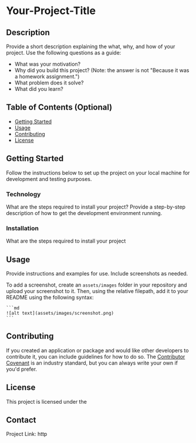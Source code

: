 # Your-Project-Title

## Description

Provide a short description explaining the what, why, and how of your project. Use the following questions as a guide:

- What was your motivation?
- Why did you build this project? (Note: the answer is not "Because it was a homework assignment.")
- What problem does it solve?
- What did you learn?

## Table of Contents (Optional)
 
- [Getting Started](#getting-started)
- [Usage](#usage)
- [Contributing](#contributing)
- [License](#license)

## Getting Started
Follow the instructions below to set up the project on your local machine for development and testing purposes.
### Technology
What are the steps required to install your project? Provide a step-by-step description of how to get the development environment running.

### Installation
What are the steps required to install your project

## Usage

Provide instructions and examples for use. Include screenshots as needed.

To add a screenshot, create an `assets/images` folder in your repository and upload your screenshot to it. Then, using the relative filepath, add it to your README using the following syntax:

    ```md
    ![alt text](assets/images/screenshot.png)
    ```

## Contributing
If you created an application or package and would like other developers to contribute it, you can include guidelines for how to do so. The [Contributor Covenant](https://www.contributor-covenant.org/) is an industry standard, but you can always write your own if you'd prefer.

## License
This project is licensed under the 

## Contact
Project Link: http
 
